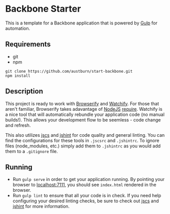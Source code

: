 # Backbone Starter
This is a template for a Backbone application that is powered by [Gulp](http://gulpjs.com/) for automation.
## Requirements
* git
* npm

```
git clone https://github.com/austburn/start-backbone.git
npm install
```
## Description
This project is ready to work with [Browserify](http://browserify.org/) and [Watchify](https://github.com/substack/watchify
). For those that aren't familiar, Browserify takes adavantage of [NodeJS](nodejs.org) [require](http://nodejs.org/api/modules.html#modules_module_require_id). Watchify is a nice tool that will automatically rebundle your application code (no manual builds!). This allows your development flow to be seemless - code change and refresh.

This also utilizes [jscs](https://github.com/jscs-dev/node-jscs) and [jshint](www.jshint.com) for code quality and general linting. You can find the configurations for these tools in ```.jscsrc``` and ```.jshintrc```. To ignore files (node_modules, etc.) simply add them to ```.jshintrc``` as you would add them to a ```.gitignore``` file.
## Running
* Run ```gulp serve``` in order to get your application running. By pointing your browser to [localhost:7111](localhost:7111), you should see ```index.html``` rendered in the browser.
* Run ```gulp lint``` to ensure that all your code is in check. If you need help configuring your desired linting checks, be sure to check out [jscs](https://github.com/jscs-dev/node-jscs) and [jshint](www.jshint.com) for more information.
